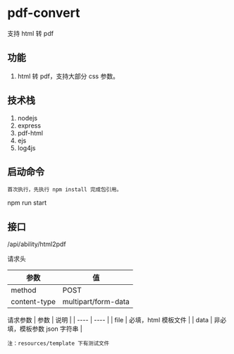 pdf-convert
===========
支持 html 转 pdf

## 功能
1. html 转 pdf，支持大部分 css 参数。

## 技术栈
1. nodejs
2. express
3. pdf-html
4. ejs
5. log4js

## 启动命令
`首次执行，先执行 npm install 完成包引用。`

npm run start

## 接口
/api/ability/html2pdf

请求头

|  参数   | 值  |
|  ---- | ----  |
|  method  | POST  |
|  content-type  | multipart/form-data  |

请求参数
|  参数   | 说明  |
|  ---- | ----  |
|  file  | 必填，html 模板文件  |
|  data  | 非必填，模板参数 json 字符串 |

`注：resources/template 下有测试文件`